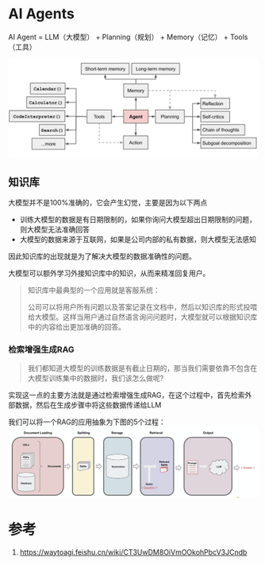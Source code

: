 # AI Agents

AI Agent = LLM（大模型） + Planning（规划） + Memory（记忆） + Tools（工具）

![img.png](images/img.png)

## 知识库

大模型并不是100%准确的，它会产生幻觉，主要是因为以下两点
- 训练大模型的数据是有日期限制的，如果你询问大模型超出日期限制的问题，则大模型无法准确回答
- 大模型的数据来源于互联网，如果是公司内部的私有数据，则大模型无法感知

因此知识库的出现就是为了解决大模型的数据准确性的问题。

大模型可以额外学习外接知识库中的知识，从而来精准回复用户。

> 知识库中最典型的一个应用就是客服系统：
>
> 公司可以将用户所有问题以及答案记录在文档中，然后以知识库的形式投喂给大模型。这样当用户通过自然语言询问问题时，大模型就可以根据知识库中的内容给出更加准确的回答。

### 检索增强生成RAG


> 我们都知道大模型的训练数据是有截止日期的，那当我们需要依靠不包含在大模型训练集中的数据时，我们该怎么做呢?

实现这一点的主要方法就是通过检索增强生成RAG，在这个过程中，首先检索外部数据，然后在生成步骤中将这些数据传递给LLM


我们可以将一个RAG的应用抽象为下图的5个过程：
![img.png](img.png)

# 参考
1. https://waytoagi.feishu.cn/wiki/CT3UwDM8OiVmOOkohPbcV3JCndb
